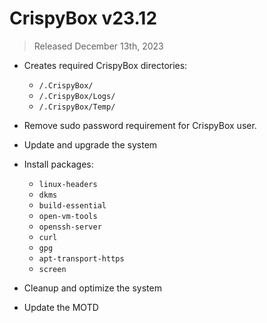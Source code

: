 # CrispyBox v23.12

> Released December 13th, 2023

- Creates required CrispyBox directories:
    - `/.CrispyBox/`
    - `/.CrispyBox/Logs/`
    - `/.CrispyBox/Temp/`
    
- Remove sudo password requirement for CrispyBox user.

- Update and upgrade the system

- Install packages:
    - `linux-headers`
    - `dkms`
    - `build-essential`
    - `open-vm-tools`
    - `openssh-server`
    - `curl`
    - `gpg`
    - `apt-transport-https`
    - `screen`

- Cleanup and optimize the system

- Update the MOTD
